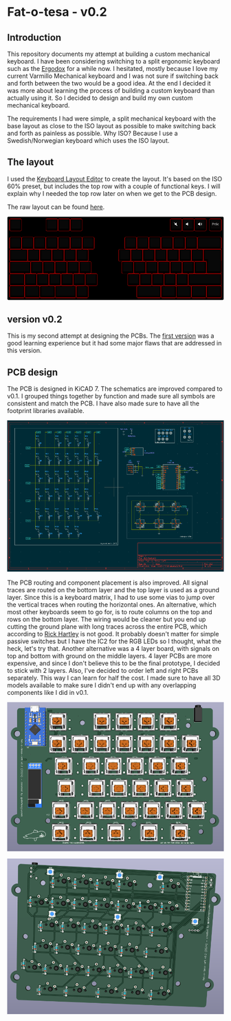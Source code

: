 # Fat-o-tesa - v0.2

## Introduction
This repository documents my attempt at building a custom mechanical keyboard. I have been considering switching to a split ergonomic keyboard such as the [Ergodox](https://ergodox-ez.com/) for a while now.
I hesitated, mostly because I love my current Varmillo Mechanical keyboard and I was not sure if switching back and forth between the two would be a good idea. At the end I decided it was more about learning the process of building a custom keyboard than actually using it. So I decided to design and build my own custom mechanical keyboard.

The requirements I had were simple, a split mechanical keyboard with the base layout as close to the ISO layout as possible to make switching back and forth as painless as possible. Why ISO? Because I use a Swedish/Norwegian keyboard which uses the ISO layout.

## The layout
I used the [Keyboard Layout Editor](http://www.keyboard-layout-editor.com/) to create the layout. It's based on the ISO 60% preset, but includes the top row with a couple of functional keys. I will explain why I needed the top row later on when we get to the PCB design.

The raw layout can be found [here](layouts/layout.kle).

![Layout](docs/assets/fat-o-tesa-layout.png)

## version v0.2
This is my second attempt at designing the PCBs. The [first version](README.v0.1.md) was a good learning experience but it had some major flaws that are addressed in this version.

## PCB design
The PCB is designed in KiCAD 7. The schematics are improved compared to v0.1. I grouped things together by function and made sure all symbols are consistent and match the PCB. I have also made sure to have all the footprint libraries available.

![schematics](docs/assets/schematics.png)

The PCB routing and component placement is also improved. All signal traces are routed on the bottom layer and the top layer is used as a ground layer. Since this is a keyboard matrix, I had to use some vias to jump over the vertical traces when routing the horizontal ones. An alternative, which most other keyboards seem to go for, is to route columns on the top and rows on the bottom layer. The wiring would be cleaner but you end up cutting the ground plane with long traces across the entire PCB, which according to [Rick Hartley](https://www.youtube.com/watch?v=ySuUZEjARPY) is not good. It probably doesn't matter for simple passive switches but I have the IC2 for the RGB LEDs so I thought, what the heck, let's try that. Another alternative was a 4 layer board, with signals on top and bottom with ground on the middle layers. 4 layer PCBs are more expensive, and since I don't believe this to be the final prototype, I decided to stick with 2 layers. Also, I've decided to order left and right PCBs separately. This way I can learn for half the cost. I made sure to have all 3D models available to make sure I didn't end up with any overlapping components like I did in v0.1.

![PCB](docs/assets/pcb-render-top.png)

![PCB](docs/assets/pcb-render-bottom.png)
